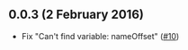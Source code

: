 ## 0.0.3 (2 February 2016)

- Fix "Can't find variable: nameOffset" ([#10](https://github.com/casesandberg/react-context/issues/10))

